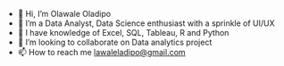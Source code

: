 - 👋 Hi, I’m Olawale Oladipo
- 👀 I’m a Data Analyst, Data Science enthusiast with a sprinkle of UI/UX
- 🌱 I have knowledge of Excel, SQL, Tableau, R and Python
- 💞️ I’m looking to collaborate on Data analytics project
- 📫 How to reach me lawaleladipo@gmail.com

<!---
lawaleladipo/lawaleladipo is a ✨ special ✨ repository because its `README.md` (this file) appears on your GitHub profile.
You can click the Preview link to take a look at your changes.
--->
